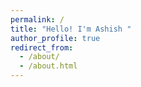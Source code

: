 ```yaml
---
permalink: /
title: "Hello! I'm Ashish "
author_profile: true
redirect_from: 
  - /about/
  - /about.html
---
```


  
